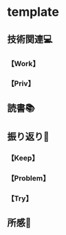 # template
## 技術関連:computer:
### 【Work】
### 【Priv】

## 読書:books:

## 振り返り:eyes:
### 【Keep】
### 【Problem】
### 【Try】
## 所感:clap:
